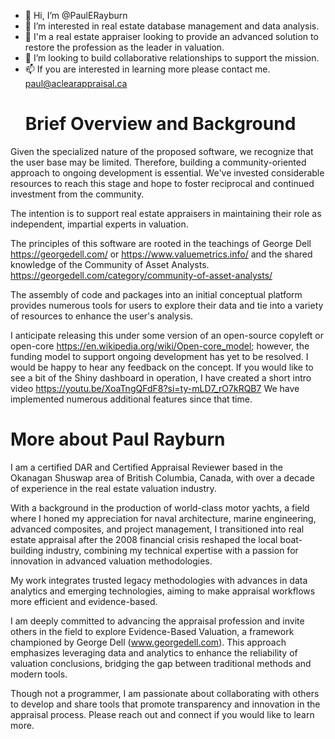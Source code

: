 - 👋 Hi, I’m @PaulERayburn
- 👀 I’m interested in real estate database management and data analysis.
- 🌱 I'm a real estate appraiser looking to provide an advanced solution to restore the profession as the leader in valuation.
- 💞️ I’m looking to build collaborative relationships to support the mission.
- 📫 If you are interested in learning more please contact me. paul@aclearappraisal.ca
  # Brief Overview and Background
  
Given the specialized nature of the proposed software, we recognize that the user base may be limited. Therefore, building a community-oriented approach to ongoing development is essential. We've invested considerable resources to reach this stage and hope to foster reciprocal and continued investment from the community.

The intention is to support real estate appraisers in maintaining their role as independent, impartial experts in valuation.

The principles of this software are rooted in the teachings of George Dell https://georgedell.com/ or https://www.valuemetrics.info/ and the shared knowledge of the Community of Asset Analysts. https://georgedell.com/category/community-of-asset-analysts/

The assembly of code and packages into an initial conceptual platform provides numerous tools for users to explore their data and tie into a variety of resources to enhance the user's analysis.

I anticipate releasing this under some version of an open-source copyleft or open-core https://en.wikipedia.org/wiki/Open-core_model; however, the funding model to support ongoing development has yet to be resolved. I would be happy to hear any feedback on the concept.
If you would like to see a bit of the Shiny dashboard in operation, I have created a short intro video https://youtu.be/XoaTngQFdF8?si=ty-mLD7_rO7kRQB7 We have implemented numerous additional features since that time.

  # More about Paul Rayburn

I am a certified DAR and Certified Appraisal Reviewer based in the Okanagan Shuswap area of British Columbia, Canada, with over a decade of experience in the real estate valuation industry.

With a background in the production of world-class motor yachts, a field where I honed my appreciation for naval architecture, marine engineering, advanced composites, and project management, I transitioned into real estate appraisal after the 2008 financial crisis reshaped the local boat-building industry, combining my technical expertise with a passion for innovation in advanced valuation methodologies.

My work integrates trusted legacy methodologies with advances in data analytics and emerging technologies, aiming to make appraisal workflows more efficient and evidence-based.

I am deeply committed to advancing the appraisal profession and invite others in the field to explore Evidence-Based Valuation, a framework championed by George Dell (www.georgedell.com). This approach emphasizes leveraging data and analytics to enhance the reliability of valuation conclusions, bridging the gap between traditional methods and modern tools.

Though not a programmer, I am passionate about collaborating with others to develop and share tools that promote transparency and innovation in the appraisal process. Please reach out and connect if you would like to learn more.
<!---
PaulERayburn/PaulERayburn is a ✨ special ✨ repository because its `README.md` (this file) appears on your GitHub profile.
You can click the Preview link to take a look at your changes.
--->
